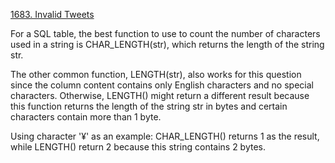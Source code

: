 <!-- 2024-02-11 13:20:29 -->
[1683. Invalid Tweets](https://leetcode.com/problems/invalid-tweets/)

For a SQL table, the best function to use to count the number of characters used in a string is CHAR_LENGTH(str),
which returns the length of the string str.

The other common function, LENGTH(str), also works for this question since the column content contains only English characters
and no special characters. Otherwise, LENGTH() might return a different result because this function returns the length of 
the string str in bytes and certain characters contain more than 1 byte.

Using character '¥' as an example: CHAR_LENGTH() returns 1 as the result, while LENGTH() return 2 because this string contains 2 bytes.


